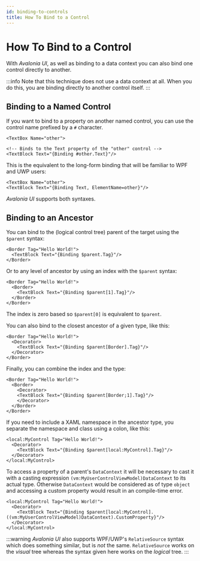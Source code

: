 ```yaml
---
id: binding-to-controls
title: How To Bind to a Control
---
```



# How To Bind to a Control

With _Avalonia UI_, as well as binding to a data context you can also bind one control directly to another.

:::info
Note that this technique does not use a data context at all. When you do this, you are binding directly to another control itself.
:::

## Binding to a Named Control

If you want to bind to a property on another named control, you can use the control name prefixed by a `#` character.

```markup
<TextBox Name="other">

<!-- Binds to the Text property of the "other" control -->
<TextBlock Text="{Binding #other.Text}"/>
```

This is the equivalent to the long-form binding that will be familiar to WPF and UWP users:

```markup
<TextBox Name="other">
<TextBlock Text="{Binding Text, ElementName=other}"/>
```

_Avalonia UI_ supports both syntaxes.

## Binding to an Ancestor

You can bind to the (logical control tree) parent of the target using the `$parent` syntax:

```markup
<Border Tag="Hello World!">
  <TextBlock Text="{Binding $parent.Tag}"/>
</Border>
```

Or to any level of ancestor by using an index with the `$parent` syntax:

```markup
<Border Tag="Hello World!">
  <Border>
    <TextBlock Text="{Binding $parent[1].Tag}"/>
  </Border>
</Border>
```

The index is zero based so `$parent[0]` is equivalent to `$parent`.

You can also bind to the closest ancestor of a given type, like this:

```markup
<Border Tag="Hello World!">
  <Decorator>
    <TextBlock Text="{Binding $parent[Border].Tag}"/>
  </Decorator>
</Border>
```

Finally, you can combine the index and the type:

```markup
<Border Tag="Hello World!">
  <Border>
    <Decorator>
    <TextBlock Text="{Binding $parent[Border;1].Tag}"/>
    </Decorator>
  </Border>
</Border>
```

If you need to include a XAML namespace in the ancestor type, you separate the namespace and class using a colon, like this:

```markup
<local:MyControl Tag="Hello World!">
  <Decorator>
    <TextBlock Text="{Binding $parent[local:MyControl].Tag}"/>
  </Decorator>
</local:MyControl>
```

To access a property of a parent's `DataContext` it will be necessary to cast it with a casting expression `(vm:MyUserControlViewModel)DataContext` to its actual type. Otherwise `DataContext` would be considered as of type `object` and accessing a custom property would result in an compile-time error.

```markup
<local:MyControl Tag="Hello World!">
  <Decorator>
    <TextBlock Text="{Binding $parent[local:MyControl].((vm:MyUserControlViewModel)DataContext).CustomProperty}"/>
  </Decorator>
</local:MyControl>
```

:::warning
_Avalonia UI_ also supports WPF/UWP's `RelativeSource` syntax which does something similar, but is _not_ the same. `RelativeSource` works on the _visual_ tree whereas the syntax given here works on the _logical_ tree.
:::
